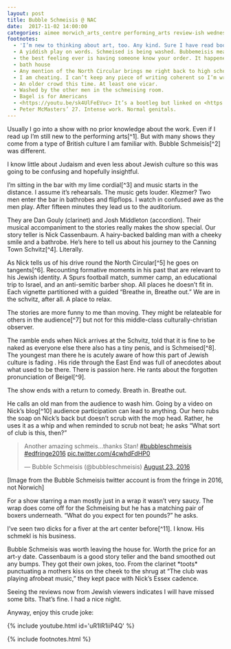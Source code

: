 ```yaml
---
layout: post
title: Bubble Schmeisis @ NAC
date:  2017-11-02 14:00:00
categories: aimee morwich_arts_centre performing_arts review-ish wednesday_art
footnotes:
  - 'I’m new to thinking about art, too. Any kind. Sure I have read books but I couldn’t analyse one for you. If you want skill: try a proper reviewer?'
  - A yiddish play on words. Schmeised is being washed. Bubbemeisis means Grandmother’s story. A tall tale. A story told as true but with elements that make you go ‘hmm?’
  - the best feeling ever is having someone know your order. It happened once and I felt like I belonged.
  - bath house
  - Any mention of the North Circular brings me right back to high school English class reading the poem Island Man. The line “To North Circular roar” has just stuck for the last seven years. <https://genius.com/3078818>
  - I am cheating. I can’t keep any piece of writing coherent so I’m writing more footnote than note
  - An older crowd this time. At least one vicar.
  - Washed by the other men in the schmeising room.
  - Bagel is for Americans
  - <https://youtu.be/sk4UlFeEVuc> It’s a bootleg but linked on <https://nickcassenbaum.com>
  - Peter McMasters’ 27. Intense work. Normal genitals.
---
```


Usually I go into a show with no prior knowledge about the work. Even if I read up I’m still new to the performing arts[^1]. But with many shows they come from a type of British culture I am familiar with. Bubble Schmeisis[^2] was different.

I know little about Judaism and even less about Jewish culture so this was going to be confusing and hopefully insightful.

I’m sitting in the bar with my lime cordial[^3] and music starts in the distance. I assume it’s rehearsals. The music gets louder. Klezmer? Two men enter the bar in bathrobes and flipflops. I watch in confused awe as the men play. After fifteen minutes they lead us to the auditorium.

They are Dan Gouly (clarinet) and Josh Middleton (accordion). Their musical accompaniment to the stories really makes the show special. Our story teller is Nick Cassenbaum. A hairy-backed balding man with a cheeky smile and a bathrobe. He’s here to tell us about his journey to the Canning Town Schvitz[^4]. Literally.

As Nick tells us of his drive round the North Circular[^5] he goes on tangents[^6]. Recounting formative moments in his past that are relevant to his Jewish identity. A Spurs football match, summer camp, an educational trip to Israel, and an anti-semitic barber shop. All places he doesn’t fit in. Each vignette partitioned with a guided “Breathe in, Breathe out.” We are in the schvitz, after all. A place to relax.

The stories are more funny to me than moving. They might be relateable for others in the audience[^7]  but not for this middle-class culturally-christian observer.

The ramble ends when Nick arrives at the Schvitz, told that it is fine to be naked as everyone else there also has a tiny penis, and is Schmeised[^8]. The youngest man there he is acutely aware of how this part of Jewish culture is fading . His ride through the East End was full of anecdotes about what used to be there. There is passion here. He rants about the forgotten pronunciation of Beigel[^9].

The show ends with a return to comedy. Breath in. Breathe out.

He calls an old man from the audience to wash him. Going by a video on Nick’s blog[^10] audience participation can lead to anything. Our hero rubs the soap on Nick’s back but doesn’t scrub with the mop head. Rather, he uses it as a whip and when reminded to scrub not beat; he asks “What sort of club is this, then?”

> Another amazing schmeis…thanks Stan! [#bubbleschmeisis](https://twitter.com/hashtag/bubbleschmeisis?src=hash&ref_src=twsrc%5Etfw) [#edfringe2016](https://twitter.com/hashtag/edfringe2016?src=hash&ref_src=twsrc%5Etfw) [pic.twitter.com/4cwhdFdHP0](https://pic.twitter.com/4cwhdFdHP0)
>
> — Bubble Schmeisis (@bubbleschmeisis) [August 23, 2016](https://twitter.com/bubbleschmeisis/status/768100180650496000?ref_src=twsrc%5Etfw)

[Image from the Bubble Schmeisis twitter account is from the fringe in 2016, not Norwich]

For a show starring a man mostly just in a wrap it wasn’t very saucy. The wrap does come off for the Schmeising but he has a matching pair of boxers underneath. “What do you expect for ten pounds?” he asks.

I’ve seen two dicks for a fiver at the art center before[^11]. I know. His schmekl is his business.

Bubble Schmeisis was worth leaving the house for. Worth the price for an art-y date. Cassenbaum is a good story teller and the band smoothed out any bumps. They got their own jokes, too. From the clarinet \*toots\* punctuating a mothers kiss on the cheek to the shrug at “The club was playing afrobeat music,” they kept pace with Nick’s Essex cadence.

Seeing the reviews now from Jewish viewers indicates I will have missed some bits. That’s fine. I had a nice night.

Anyway, enjoy this crude joke:

{% include youtube.html id='uR1IR1iiP4Q' %}

{% include footnotes.html %}
